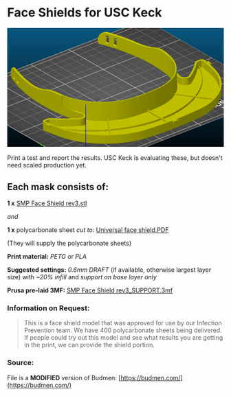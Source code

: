 # Face Shields for USC Keck
![Face shield](https://raw.githubusercontent.com/CRASHSpace/COVID-19-3dprints/master/images/faceshield_USCV3-render.png)

Print a test and report the results. USC Keck is evaluating these, but doesn't need scaled production yet.

## Each mask consists of:

**1 x** [SMP Face Shield rev3.stl](https://github.com/CRASHSpace/COVID-19-3dprints/raw/master/Face%20Shield/SMP%20Face%20Shield/SMP%20Face%20Shield%20rev3.stl)

*and* 

**1 x** polycarbonate sheet *cut to*: [Universal face shield.PDF](https://github.com/CRASHSpace/COVID-19-3dprints/raw/master/Face%20Shield/SMP%20Face%20Shield/Universal%20face%20shield.PDF)

(They will supply the polycarbonate sheets)

**Print material:** *PETG* or *PLA*

**Suggested settings:** *0.6mm DRAFT* (if available, otherwise largest layer size) with *~20% infill* and *support on base layer only*

**Prusa pre-laid 3MF:** [SMP Face Shield rev3_SUPPORT.3mf](https://github.com/CRASHSpace/COVID-19-3dprints/raw/master/Face%20Shield/SMP%20Face%20Shield/SMP%20Face%20Shield%20rev3_SUPPORT.3mf)

### Information on Request:
> This is a face shield model that was approved for use by our Infection Prevention team. We have 400 polycarbonate sheets being delivered. If people could try out this model and see what results you are getting in the print, we can provide the shield portion.

### Source:
File is a **MODIFIED** version of Budmen: [https://budmen.com/](https://budmen.com/)
